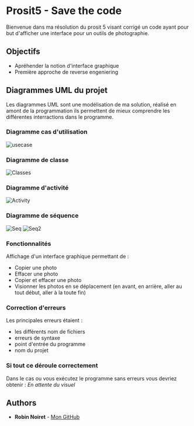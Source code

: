 # Prosit5 - Save the code

Bienvenue dans ma résolution du prosit 5 visant corrigé un code ayant pour but d'afficher une interface pour un outils de photographie.

## Objectifs
- Apréhender la notion d'interface graphique
- Première approche de reverse engeniering 


## Diagrammes UML du projet
Les diagrammes UML sont une modélisation de ma solution, réalisé en amont de la programmation ils permettent de mieux comprendre les différentes interractions dans le programme.

### Diagramme cas d'utilisation
![usecase](https://github.com/RobinNoiret/CESI_CPIA2_POO/blob/4d49789104019801ee1de84e33649c69d1500abd/CESI_CPIA2_PROSIT5/Use%20case.png)

### Diagramme de classe
![Classes](https://github.com/RobinNoiret/CESI_CPIA2_POO/blob/4d49789104019801ee1de84e33649c69d1500abd/CESI_CPIA2_PROSIT5/Classes.png)

### Diagramme d'activité
![Activity](https://github.com/RobinNoiret/CESI_CPIA2_POO/blob/4d49789104019801ee1de84e33649c69d1500abd/CESI_CPIA2_PROSIT5/MainActivity.png)

### Diagramme de séquence
![Seq](https://github.com/RobinNoiret/CESI_CPIA2_POO/blob/4d49789104019801ee1de84e33649c69d1500abd/CESI_CPIA2_PROSIT5/Mains%C3%A9quence.png)
![Seq2](https://github.com/RobinNoiret/CESI_CPIA2_POO/blob/4d49789104019801ee1de84e33649c69d1500abd/CESI_CPIA2_PROSIT5/Bt_source%20Sequence.png)


### Fonctionnalités
Affichage d'un interface graphique permettant de :
- Copier une photo
- Effacer une photo
- Copier et effacer une photo
- Visionner les photos en se déplacement (en avant, en arrière, aller au tout début, aller à la toute fin)

### Correction d'erreurs
Les principales erreurs étaient :
- les différents nom de fichiers
- erreurs de syntaxe
- point d'entrée du programme
- nom du projet

### Si tout ce déroule correctement
Dans le cas ou vous exécutez le programme sans erreurs vous devriez obtenir :
*En attente du visuel*

## Authors
* **Robin Noiret** - [Mon GitHub](https://github.com/RobinNoiret)
